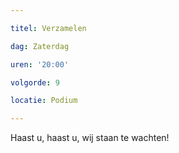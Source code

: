 ```yaml
---

titel: Verzamelen

dag: Zaterdag

uren: '20:00'

volgorde: 9

locatie: Podium

---
```


Haast u, haast u, wij staan te wachten!
